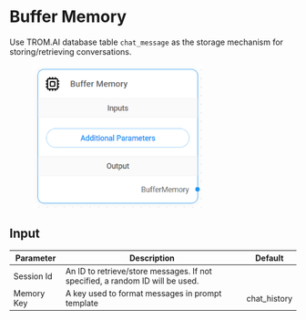 # Buffer Memory

Use TROM.AI database table `chat_message` as the storage mechanism for storing/retrieving conversations.

<figure><img src="../../../.gitbook/assets/image (1) (1) (3).png" alt="" width="299"><figcaption></figcaption></figure>

## Input

| Parameter  | Description                                                                   | Default       |
| ---------- | ----------------------------------------------------------------------------- | ------------- |
| Session Id | An ID to retrieve/store messages. If not specified, a random ID will be used. |               |
| Memory Key | A key used to format messages in prompt template                              | chat\_history |
